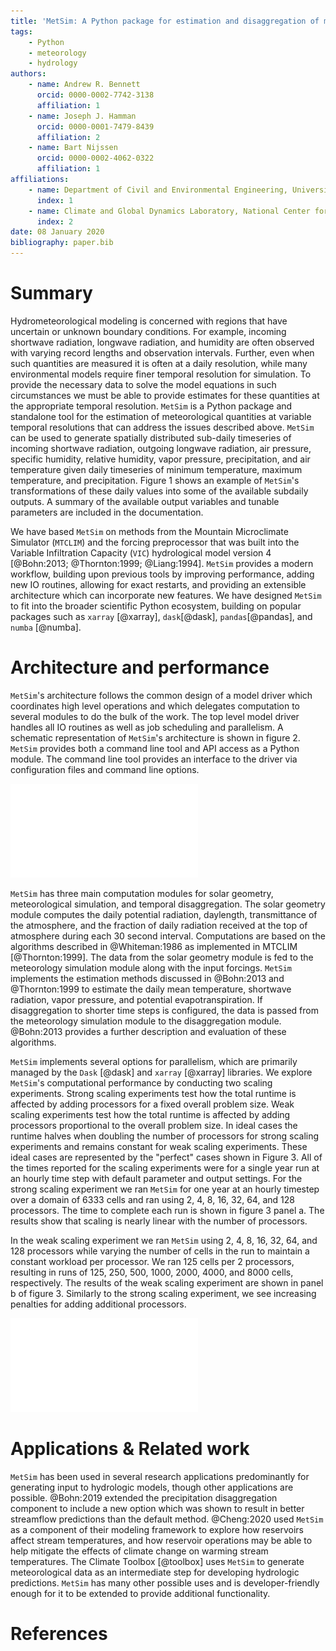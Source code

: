 ```yaml
---
title: 'MetSim: A Python package for estimation and disaggregation of meteorological data'
tags:
    - Python
    - meteorology
    - hydrology
authors:
    - name: Andrew R. Bennett
      orcid: 0000-0002-7742-3138
      affiliation: 1
    - name: Joseph J. Hamman
      orcid: 0000-0001-7479-8439
      affiliation: 2
    - name: Bart Nijssen
      orcid: 0000-0002-4062-0322
      affiliation: 1
affiliations:
    - name: Department of Civil and Environmental Engineering, University of Washington
      index: 1
    - name: Climate and Global Dynamics Laboratory, National Center for Atmospheric Research
      index: 2
date: 08 January 2020
bibliography: paper.bib
---
```


# Summary

Hydrometeorological modeling is concerned with regions that have uncertain or unknown boundary conditions.
For example, incoming shortwave radiation, longwave radiation, and humidity are often observed with varying record lengths and observation intervals.
Further, even when such quantities are measured it is often at a daily resolution, while many environmental models require finer temporal resolution for simulation.
To provide the necessary data to solve the model equations in such circumstances we must be able to provide estimates for these quantities at the appropriate temporal resolution.
``MetSim`` is a Python package and standalone tool for the estimation of meteorological quantities at variable temporal resolutions that can address the issues described above.
``MetSim`` can be used to generate spatially distributed sub-daily timeseries of incoming shortwave radiation, outgoing longwave radiation, air pressure, specific humidity, relative humidity, vapor pressure, precipitation, and air temperature given daily timeseries of minimum temperature, maximum temperature, and precipitation.
Figure 1 shows an example of ``MetSim``'s transformations of these daily values into some of the available subdaily outputs.
A summary of the available output variables and tunable parameters are included in the documentation.


We have based ``MetSim`` on methods from the Mountain Microclimate Simulator (``MTCLIM``) and the forcing preprocessor that was built into the Variable Infiltration Capacity (``VIC``) hydrological model version 4 [@Bohn:2013; @Thornton:1999; @Liang:1994].
``MetSim`` provides a modern workflow, building upon previous tools by improving performance, adding new IO routines, allowing for exact restarts, and providing an extensible architecture which can incorporate new features.
We have designed ``MetSim`` to fit into the broader scientific Python ecosystem, building on popular packages such as ``xarray`` [@xarray], ``dask``[@dask], ``pandas``[@pandas], and ``numba`` [@numba].

# Architecture and performance

``MetSim``'s architecture follows the common design of a model driver which coordinates high level operations and which delegates computation to several modules to do the bulk of the work.
The top level model driver handles all IO routines as well as job scheduling and parallelism.
A schematic representation of ``MetSim``'s architecture is shown in figure 2.
``MetSim`` provides both a command line tool and API access as a Python module.
The command line tool provides an interface to the driver via configuration files and command line options.

![Figure 2: A schematic representation of the ``MetSim`` software flow](figure2.pdf)

``MetSim`` has three main computation modules for solar geometry, meteorological simulation, and temporal disaggregation.
The solar geometry module computes the daily potential radiation, daylength, transmittance of the atmosphere, and the fraction of daily radiation received at the top of atmosphere during each 30 second interval.
Computations are based on the algorithms described in @Whiteman:1986 as implemented in MTCLIM [@Thornton:1999].
The data from the solar geometry module is fed to the meteorology simulation module along with the input forcings.
``MetSim`` implements the estimation methods discussed in @Bohn:2013 and @Thornton:1999 to estimate the daily mean temperature, shortwave radiation, vapor pressure, and potential evapotranspiration.
If disaggregation to shorter time steps is configured, the data is passed from the meteorology simulation module to the disaggregation module.
@Bohn:2013 provides a further description and evaluation of these algorithms.

``MetSim`` implements several options for parallelism, which are primarily managed by the ``Dask`` [@dask] and ``xarray`` [@xarray] libraries.
We explore ``MetSim``'s computational performance by conducting two scaling experiments.
Strong scaling experiments test how the total runtime is affected by adding processors for a fixed overall problem size.
Weak scaling experiments test how the total runtime is affected by adding processors proportional to the overall problem size.
In ideal cases the runtime halves when doubling the number of processors for strong scaling experiments and remains constant for weak scaling experiments.
These ideal cases are represented by the "perfect" cases shown in Figure 3.
All of the times reported for the scaling experiments were for a single year run at an hourly time step with default parameter and output settings.
For the strong scaling experiment we ran ``MetSim`` for one year at an hourly timestep over a domain of 6333 cells and ran using 2, 4, 8, 16, 32, 64, and 128 processors.
The time to complete each run is shown in figure 3 panel a.
The results show that scaling is nearly linear with the number of processors.

In the weak scaling experiment we ran ``MetSim`` using 2, 4, 8, 16, 32, 64, and 128 processors while varying the number of cells in the run to maintain a constant workload per processor.
We ran 125 cells per 2 processors, resulting in runs of 125, 250, 500, 1000, 2000, 4000, and 8000 cells, respectively.
The results of the weak scaling experiment are shown in panel b of figure 3.
Similarly to the strong scaling experiment, we see increasing penalties for adding additional processors.

![Figure 3: ``MetSim`` scaling performance](figure3.pdf)

# Applications & Related work

``MetSim`` has been used in several research applications predominantly for generating input to hydrologic models, though other applications are possible.
@Bohn:2019 extended the precipitation disaggregation component to include a new option which was shown to result in better streamflow predictions than the default method.
@Cheng:2020 used ``MetSim`` as a component of their modeling framework to explore how reservoirs affect stream temperatures, and how reservoir operations may be able to help mitigate the effects of climate change on warming stream temperatures.
The Climate Toolbox [@toolbox] uses ``MetSim`` to generate meteorological data as an intermediate step for developing hydrologic predictions.
``MetSim`` has many other possible uses and is developer-friendly enough for it to be extended to provide additional functionality.

# References
